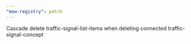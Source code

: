 ```yaml
---
"mow-registry": patch
---
```


Cascade delete traffic-signal-list-items when deleting connected traffic-signal-concept
